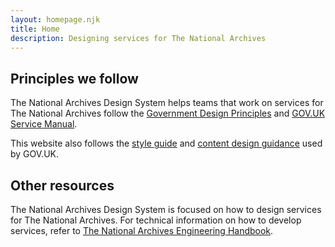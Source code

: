 ```yaml
---
layout: homepage.njk
title: Home
description: Designing services for The National Archives
---
```


## Principles we follow

The National Archives Design System helps teams that work on services for The National Archives follow the [Government Design Principles](https://www.gov.uk/guidance/government-design-principles) and [GOV.UK Service Manual](https://www.gov.uk/service-manual).

This website also follows the [style guide](https://www.gov.uk/guidance/style-guide) and [content design guidance](https://www.gov.uk/guidance/content-design) used by GOV.UK.

## Other resources

The National Archives Design System is focused on how to design services for The National Archives. For technical information on how to develop services, refer to [The National Archives Engineering Handbook](https://nationalarchives.github.io/engineering-handbook/).
